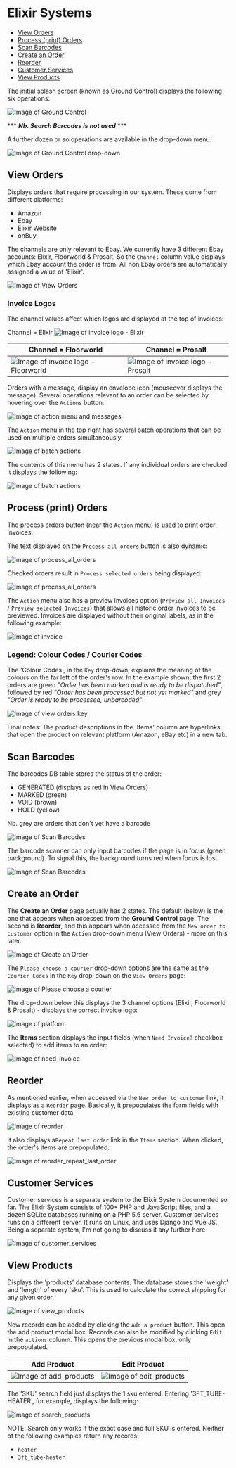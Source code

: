 # Elixir Systems

* [View Orders](#view-orders)
* [Process (print) Orders](#process-print-orders)
* [Scan Barcodes](#scan-barcodes)
* [Create an Order](#create-an-order)
* [Reorder](#reorder)
* [Customer Services](#customer-services)
* [View Products](#view-products)

The initial splash screen (known as Ground Control) displays the following six operations:

![Image of Ground Control](docs/imgs/ground_control.png)

*** **_Nb. Search Barcodes is not used_** ***

A further dozen or so operations are available in the drop-down menu:

![Image of Ground Control drop-down](docs/imgs/gc_menu.png)

## View Orders

Displays orders that require processing in our system. These come from different platforms:

* Amazon
* Ebay
* Elixir Website
* onBuy

The channels are only relevant to Ebay. We currently have 3 different Ebay accounts: Elixir, Floorworld & Prosalt. So the `Channel` column value displays which Ebay account the order is from. All non Ebay orders are automatically assigned a value of 'Elixir'.

![Image of View Orders](docs/imgs/view_orders.png)

### Invoice Logos

The channel values affect which logos are displayed at the top of invoices:

Channel = Elixir 
![Image of invoice logo - Elixir](docs/imgs/invoice_logo_elixir.png)

| Channel = Floorworld | Channel = Prosalt |
| ---------------- | ------------- |
| ![Image of invoice logo - Floorworld](docs/imgs/invoice_logo_floorworld.png) | ![Image of invoice logo - Prosalt](docs/imgs/invoice_logo_prosalt.png) |


Orders with a message, display an envelope icon (mouseover displays the message). Several operations relevant to an order can be selected by hovering over the `Actions` button:

![Image of action menu and messages](docs/imgs/vo_action_menu_and_messages.png)

The `Action` menu in the top right has several batch operations that can be used on multiple orders simultaneously.

![Image of batch actions](docs/imgs/batch_actions.png)

The contents of this menu has 2 states. If any individual orders are checked it displays the following:

![Image of batch actions](docs/imgs/batch_actions_selected.png)


## Process (print) Orders

The process orders button (near the `Action` menu) is used to print order invoices.

The text displayed on the `Process all orders` button is also dynamic:  

![Image of process_all_orders](docs/imgs/process_all_orders.png)  

Checked orders result in `Process selected orders` being displayed:  

![Image of process_all_orders](docs/imgs/process_selected_orders.png)

The `Action` menu also has a preview invoices option (`Preview all Invoices` / `Preview selected Invoices`) that allows all historic order invoices to be previewed. Invoices are displayed without their original labels, as in the following example:

![Image of invoice](docs/imgs/invoice.png)

### Legend: Colour Codes / Courier Codes 

The 'Colour Codes', in the `Key` drop-down, explains the meaning of the colours on the far left of the order's row. In the example shown, the first 2 orders are green *"Order has been marked and is ready to be dispatched"*, followed by red *"Order has been processed but not yet marked"* and grey *"Order is ready to be processed, unbarcoded"*.

![Image of view orders key](docs/imgs/vo_key.png)

Final notes: The product descriptions in the 'Items' column are hyperlinks that open the product on relevant platform (Amazon, eBay etc) in a new tab.


## Scan Barcodes

The barcodes DB table stores the status of the order:

* GENERATED (displays as red in View Orders)
* MARKED (green)
* VOID (brown)
* HOLD (yellow)

Nb. grey are orders that don't yet have a barcode

![Image of Scan Barcodes](docs/imgs/scan_barcodes.png)

The barcode scanner can only input barcodes if the page is in focus (green background). To signal this, the background turns red when focus is lost.

![Image of Scan Barcodes](docs/imgs/scan_barcodes_red.png)


## Create an Order

The **Create an Order** page actually has 2 states. The default (below) is the one that appears when accessed from the **Ground Control** page. The second is **Reorder**, and this appears when accessed from the `New order to customer` option in the `Action` drop-down menu (View Orders) - more on this later.

![Image of Create an Order](docs/imgs/create_an_order.png)

The `Please choose a courier` drop-down options are the same as the `Courier Codes` in the `Key` drop-down on the `View Orders` page:

![Image of Please choose a courier](docs/imgs/please_choose_a_courier.png)

The drop-down below this displays the 3 channel options (Elixir, Floorworld & Prosalt) - displays the correct invoice logo:  

![Image of platform](docs/imgs/select_channel.png)

The **Items** section displays the input fields (when `Need Invoice?` checkbox selected) to add items to an order:  

![Image of need_invoice](docs/imgs/need_invoice.png)

## Reorder

As mentioned earlier, when accessed via the `New order to customer` link, it displays as a `Reorder` page. Basically, it prepopulates the form fields with existing customer data:  

![Image of reorder](docs/imgs/reorder.png)

It also displays a`Repeat last order` link in the `Items` section. When clicked, the order's items are prepopulated:  

![Image of reorder_repeat_last_order](docs/imgs/reorder_repeat_last_order.png)

## Customer Services

Customer services is a separate system to the Elixir System documented so far. The Elixir System consists of 100+ PHP and JavaScript files, and a dozen SQLite databases running on a PHP 5.6 server. Customer services runs on a different server. It runs on Linux, and uses Django and Vue JS. Being a separate system, I'm not going to discuss it any further here.

![Image of customer_services](docs/imgs/customer_services.png)

## View Products

Displays the 'products' database contents. The database stores the 'weight' and 'length' of every 'sku'. This is used to calculate the correct shipping for any given order.

![Image of view_products](docs/imgs/view_products.png)

New records can be added by clicking the  `Add a product` button. This open the add product modal box. Records can also be modified by clicking `Edit` in the `actions` column. This opens the previous modal box, only prepopulated.

| Add Product | Edit Product |
| ----------- | ------------ |
| ![Image of add_products](docs/imgs/add_products.png) | ![Image of edit_products](docs/imgs/edit_products.png) |

The 'SKU' search field just displays the 1 sku entered. Entering '3FT_TUBE-HEATER', for example, displays the following:

![Image of search_products](docs/imgs/search_products.png)

NOTE: Search only works if the exact case and full SKU is entered. Neither of the following examples return any records:

* `heater`
* `3ft_tube-heater`

